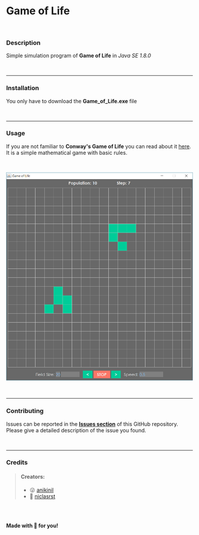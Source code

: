 # Game of Life


<br/>

### Description
Simple simulation program of **Game of Life** in *Java SE 1.8.0*

<br/>

------
### Installation
You only have to download the **Game_of_Life.exe** file

<br/>

------
### Usage
If you are not familiar to **Conway's Game of Life** you can read about it [here](https://en.wikipedia.org/wiki/Conway%27s_Game_of_Life). <br/> 
It is a simple mathematical game with basic rules.

<br/>

![alt text](https://github.com/anikinil/Game-of-Life/blob/master/GameofLifeScreenshot.PNG?raw=true "Game of Life - Screenshot")

<br/>

------
### Contributing
Issues can be reported in the **[Issues section](https://github.com/anikinil/Game-of-Life/issues)** of this GitHub repository.
<br/>
Please give a detailed description of the issue you found.

<br/>

------
### Credits
> #### Creators: 
>
> - :stuck_out_tongue_winking_eye: [anikinil](https://github.com/anikinil)
> - :thinking: [niclasrst](https://github.com/niclasrst)

<br/>
<br/>

**Made with :sparkling_heart: for you!**
